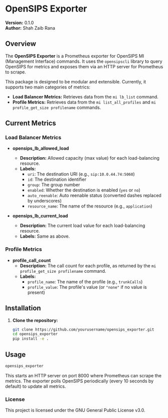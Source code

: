 # OpenSIPS Exporter

**Version:** 0.1.0  
**Author:** Shah Zaib Rana

## Overview

The **OpenSIPS Exporter** is a Prometheus exporter for OpenSIPS MI (Management Interface) commands. It uses the `opensipscli` library to query OpenSIPS for metrics and exposes them via an HTTP server for Prometheus to scrape.

This package is designed to be modular and extensible. Currently, it supports two main categories of metrics:
- **Load Balancer Metrics:** Retrieves data from the `mi lb_list` command.
- **Profile Metrics:** Retrieves data from the `mi list_all_profiles` and `mi profile_get_size profilename` commands.

## Current Metrics

### Load Balancer Metrics

- **opensips_lb_allowed_load**  
  - **Description:** Allowed capacity (max value) for each load-balancing resource.
  - **Labels:**  
    - `uri`: The destination URI (e.g., `sip:10.0.44.74:5060`)
    - `id`: The destination identifier
    - `group`: The group number
    - `enabled`: Whether the destination is enabled (`yes` or `no`)
    - `auto_reenable`: Auto reenable status (converted dashes replaced by underscores)
    - `resource_name`: The name of the resource (e.g., `application`)

- **opensips_lb_current_load**  
  - **Description:** The current load value for each load-balancing resource.
  - **Labels:** Same as above.

### Profile Metrics

- **profile_call_count**  
  - **Description:** The call count for each profile, as returned by the `mi profile_get_size profilename` command.
  - **Labels:**  
    - `profile_name`: The name of the profile (e.g., `trunkCalls`)
    - `profile_value`: The profile's value (or `"none"` if no value is present)

## Installation

1. **Clone the repository:**
   ```bash
   git clone https://github.com/yourusername/opensips_exporter.git
   cd opensips_exporter
   pip install -e .
   ```
## Usage

```bash
opensips_exporter
```
This starts an HTTP server on port 8000 where Prometheus can scrape the metrics. The exporter polls OpenSIPS periodically (every 10 seconds by default) to update all metrics.

### License

This project is licensed under the GNU General Public License v3.0.